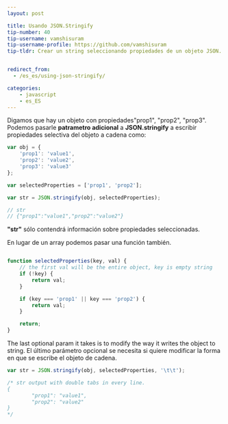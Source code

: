 ```yaml
---
layout: post

title: Usando JSON.Stringify
tip-number: 40
tip-username: vamshisuram
tip-username-profile: https://github.com/vamshisuram
tip-tldr: Crear un string seleccionando propiedades de un objeto JSON.


redirect_from:
  - /es_es/using-json-stringify/

categories:
    - javascript
    - es_ES
---
```


Digamos que hay un objeto con propiedades"prop1", "prop2", "prop3".
Podemos pasarle __patrametro adicional__ a __JSON.stringify__ a escribir propiedades  selectiva del objeto a cadena como:

```javascript
var obj = {
    'prop1': 'value1',
    'prop2': 'value2',
    'prop3': 'value3'
};

var selectedProperties = ['prop1', 'prop2'];

var str = JSON.stringify(obj, selectedProperties);

// str
// {"prop1":"value1","prop2":"value2"}

```

__"str"__ sólo contendrá información sobre propiedades seleccionadas.

En lugar de un array podemos pasar una función también.

```javascript

function selectedProperties(key, val) {
    // the first val will be the entire object, key is empty string
    if (!key) {
        return val;
    }

    if (key === 'prop1' || key === 'prop2') {
        return val;
    }

    return;
}
```

The last optional param it takes is to modify the way it writes the object to string.
El último parámetro opcional se necesita si quiere modificar la forma en que se escribe el objeto de cadena.

```javascript
var str = JSON.stringify(obj, selectedProperties, '\t\t');

/* str output with double tabs in every line.
{
        "prop1": "value1",
        "prop2": "value2"
}
*/

```


